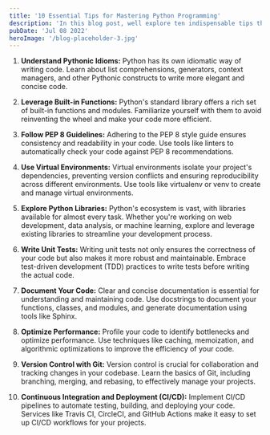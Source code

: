 ```yaml
---
title: '10 Essential Tips for Mastering Python Programming'
description: 'In this blog post, well explore ten indispensable tips that will help you level up your Python programming skills. Whether youre a beginner or an experienced developer, these tips will enhance your proficiency and make your code cleaner, more efficient, and easier to maintain.'
pubDate: 'Jul 08 2022'
heroImage: '/blog-placeholder-3.jpg'
---
```

1. **Understand Pythonic Idioms:** Python has its own idiomatic way of writing code. Learn about list comprehensions, generators, context managers, and other Pythonic constructs to write more elegant and concise code.

2. **Leverage Built-in Functions:** Python's standard library offers a rich set of built-in functions and modules. Familiarize yourself with them to avoid reinventing the wheel and make your code more efficient.

3. **Follow PEP 8 Guidelines:** Adhering to the PEP 8 style guide ensures consistency and readability in your code. Use tools like linters to automatically check your code against PEP 8 recommendations.

4. **Use Virtual Environments:** Virtual environments isolate your project's dependencies, preventing version conflicts and ensuring reproducibility across different environments. Use tools like virtualenv or venv to create and manage virtual environments.

5. **Explore Python Libraries:** Python's ecosystem is vast, with libraries available for almost every task. Whether you're working on web development, data analysis, or machine learning, explore and leverage existing libraries to streamline your development process.

6. **Write Unit Tests:** Writing unit tests not only ensures the correctness of your code but also makes it more robust and maintainable. Embrace test-driven development (TDD) practices to write tests before writing the actual code.

7. **Document Your Code:** Clear and concise documentation is essential for understanding and maintaining code. Use docstrings to document your functions, classes, and modules, and generate documentation using tools like Sphinx.

8. **Optimize Performance:** Profile your code to identify bottlenecks and optimize performance. Use techniques like caching, memoization, and algorithmic optimizations to improve the efficiency of your code.

9. **Version Control with Git:** Version control is crucial for collaboration and tracking changes in your codebase. Learn the basics of Git, including branching, merging, and rebasing, to effectively manage your projects.

10. **Continuous Integration and Deployment (CI/CD):** Implement CI/CD pipelines to automate testing, building, and deploying your code. Services like Travis CI, CircleCI, and GitHub Actions make it easy to set up CI/CD workflows for your projects.
